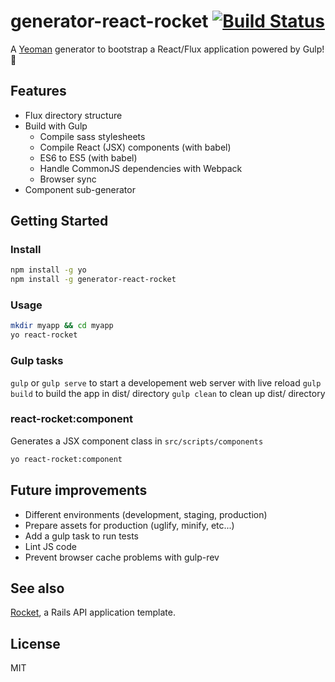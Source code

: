 # generator-react-rocket [![Build Status](https://secure.travis-ci.org/nsarno/generator-react-rocket.png?branch=master)](https://travis-ci.org/nsarno/generator-react-rocket)

A [Yeoman](http://yeoman.io/) generator to bootstrap a React/Flux application powered by Gulp! 🚀

## Features

- Flux directory structure
- Build with Gulp
  - Compile sass stylesheets
  - Compile React (JSX) components (with babel)
  - ES6 to ES5 (with babel)
  - Handle CommonJS dependencies with Webpack
  - Browser sync
- Component sub-generator

## Getting Started

### Install

```bash
npm install -g yo
npm install -g generator-react-rocket
```

### Usage

```bash
mkdir myapp && cd myapp
yo react-rocket
```

### Gulp tasks

`gulp` or `gulp serve` to start a developement web server with live reload
`gulp build` to build the app in dist/ directory
`gulp clean` to clean up dist/ directory

### react-rocket:component

Generates a JSX component class in `src/scripts/components`

```bash
yo react-rocket:component
```

## Future improvements

- Different environments (development, staging, production)
- Prepare assets for production (uglify, minify, etc...)
- Add a gulp task to run tests
- Lint JS code
- Prevent browser cache problems with gulp-rev

## See also

[Rocket](https://github.com/nsarno/rocket), a Rails API application template.

## License

MIT
